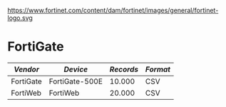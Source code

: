 https://www.fortinet.com/content/dam/fortinet/images/general/fortinet-logo.svg
# FortiGate

| *Vendor* | *Device* | *Records* | *Format* |
|-|-|-|-|
FortiGate | FortiGate-500E | 10.000 | CSV
FortiWeb | FortiWeb | 20.000 | CSV
